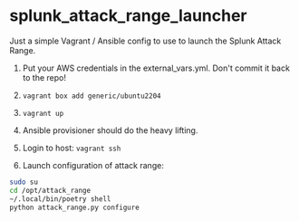# splunk_attack_range_launcher
Just a simple Vagrant / Ansible config to use to launch the Splunk Attack Range.

1. Put your AWS credentials in the external_vars.yml. Don't commit it back to the repo!

2. `vagrant box add generic/ubuntu2204`

3. `vagrant up`

4. Ansible provisioner should do the heavy lifting.

5. Login to host: `vagrant ssh`

6. Launch configuration of attack range:
```bash
sudo su
cd /opt/attack_range
~/.local/bin/poetry shell
python attack_range.py configure
```
